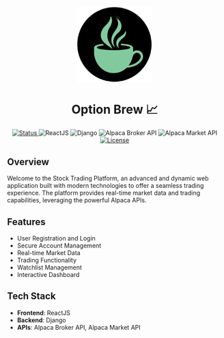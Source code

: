 <div align="center">
    <img width="35%" src="./FEOptionBrew/optionbrew/src/assets/Logo2.png">
    <h1>Option Brew 📈</h1>
    <a href="https://github.com/your-username/stock-trading-platform">
        <img alt="Status" src="https://img.shields.io/badge/Status-Live-brightgreen">
    </a>
    <img alt="ReactJS" src="https://img.shields.io/badge/React-v18.2.0-blue">
    <img alt="Django" src="https://img.shields.io/badge/Django-v3.2-green">
    <img alt="Alpaca Broker API" src="https://img.shields.io/badge/Alpaca%20Broker%20API-live%20trading-orange">
    <img alt="Alpaca Market API" src="https://img.shields.io/badge/Alpaca%20Market%20API-market%20data-yellow">
    <a href="https://opensource.org/licenses/MIT">
        <img alt="License" src="https://img.shields.io/badge/License-MIT-blue.svg">
    </a>
</div>

## Overview

Welcome to the Stock Trading Platform, an advanced and dynamic web application built with modern technologies to offer a seamless trading experience. The platform provides real-time market data and trading capabilities, leveraging the powerful Alpaca APIs.

## Features

- User Registration and Login
- Secure Account Management
- Real-time Market Data
- Trading Functionality
- Watchlist Management
- Interactive Dashboard

## Tech Stack

- **Frontend**: ReactJS
- **Backend**: Django
- **APIs**: Alpaca Broker API, Alpaca Market API
